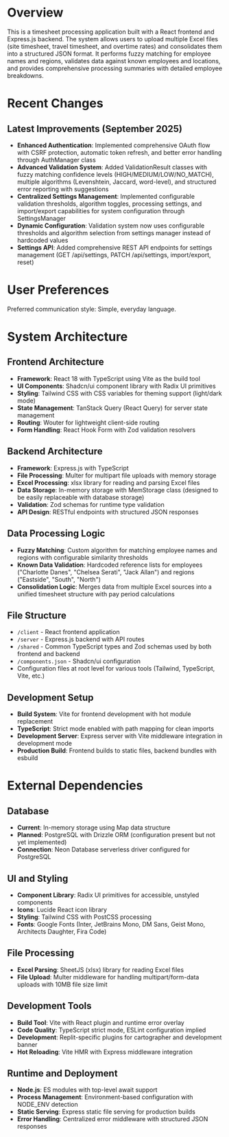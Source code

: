 # Overview

This is a timesheet processing application built with a React frontend and Express.js backend. The system allows users to upload multiple Excel files (site timesheet, travel timesheet, and overtime rates) and consolidates them into a structured JSON format. It performs fuzzy matching for employee names and regions, validates data against known employees and locations, and provides comprehensive processing summaries with detailed employee breakdowns.

# Recent Changes

## Latest Improvements (September 2025)
- **Enhanced Authentication**: Implemented comprehensive OAuth flow with CSRF protection, automatic token refresh, and better error handling through AuthManager class
- **Advanced Validation System**: Added ValidationResult classes with fuzzy matching confidence levels (HIGH/MEDIUM/LOW/NO_MATCH), multiple algorithms (Levenshtein, Jaccard, word-level), and structured error reporting with suggestions
- **Centralized Settings Management**: Implemented configurable validation thresholds, algorithm toggles, processing settings, and import/export capabilities for system configuration through SettingsManager
- **Dynamic Configuration**: Validation system now uses configurable thresholds and algorithm selection from settings manager instead of hardcoded values
- **Settings API**: Added comprehensive REST API endpoints for settings management (GET /api/settings, PATCH /api/settings, import/export, reset)

# User Preferences

Preferred communication style: Simple, everyday language.

# System Architecture

## Frontend Architecture
- **Framework**: React 18 with TypeScript using Vite as the build tool
- **UI Components**: Shadcn/ui component library with Radix UI primitives
- **Styling**: Tailwind CSS with CSS variables for theming support (light/dark mode)
- **State Management**: TanStack Query (React Query) for server state management
- **Routing**: Wouter for lightweight client-side routing
- **Form Handling**: React Hook Form with Zod validation resolvers

## Backend Architecture
- **Framework**: Express.js with TypeScript
- **File Processing**: Multer for multipart file uploads with memory storage
- **Excel Processing**: xlsx library for reading and parsing Excel files
- **Data Storage**: In-memory storage with MemStorage class (designed to be easily replaceable with database storage)
- **Validation**: Zod schemas for runtime type validation
- **API Design**: RESTful endpoints with structured JSON responses

## Data Processing Logic
- **Fuzzy Matching**: Custom algorithm for matching employee names and regions with configurable similarity thresholds
- **Known Data Validation**: Hardcoded reference lists for employees ("Charlotte Danes", "Chelsea Serati", "Jack Allan") and regions ("Eastside", "South", "North")
- **Consolidation Logic**: Merges data from multiple Excel sources into a unified timesheet structure with pay period calculations

## File Structure
- `/client` - React frontend application
- `/server` - Express.js backend with API routes
- `/shared` - Common TypeScript types and Zod schemas used by both frontend and backend
- `/components.json` - Shadcn/ui configuration
- Configuration files at root level for various tools (Tailwind, TypeScript, Vite, etc.)

## Development Setup
- **Build System**: Vite for frontend development with hot module replacement
- **TypeScript**: Strict mode enabled with path mapping for clean imports
- **Development Server**: Express server with Vite middleware integration in development mode
- **Production Build**: Frontend builds to static files, backend bundles with esbuild

# External Dependencies

## Database
- **Current**: In-memory storage using Map data structure
- **Planned**: PostgreSQL with Drizzle ORM (configuration present but not yet implemented)
- **Connection**: Neon Database serverless driver configured for PostgreSQL

## UI and Styling
- **Component Library**: Radix UI primitives for accessible, unstyled components
- **Icons**: Lucide React icon library
- **Styling**: Tailwind CSS with PostCSS processing
- **Fonts**: Google Fonts (Inter, JetBrains Mono, DM Sans, Geist Mono, Architects Daughter, Fira Code)

## File Processing
- **Excel Parsing**: SheetJS (xlsx) library for reading Excel files
- **File Upload**: Multer middleware for handling multipart/form-data uploads with 10MB file size limit

## Development Tools
- **Build Tool**: Vite with React plugin and runtime error overlay
- **Code Quality**: TypeScript strict mode, ESLint configuration implied
- **Development**: Replit-specific plugins for cartographer and development banner
- **Hot Reloading**: Vite HMR with Express middleware integration

## Runtime and Deployment
- **Node.js**: ES modules with top-level await support
- **Process Management**: Environment-based configuration with NODE_ENV detection
- **Static Serving**: Express static file serving for production builds
- **Error Handling**: Centralized error middleware with structured JSON responses